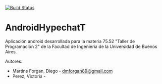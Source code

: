 [![Build Status](https://travis-ci.org/vickyperezz/AndroidHypechat.svg?branch=desarrollo)](https://travis-ci.org/vickyperezz/AndroidHypechat)
# AndroidHypechatT

Aplicación android desarrollada para la materia 75.52 "Taller de Programación 2" de la Facultad de Ingenieria de la Universidad de Buenos Aires.

Autores:

- Martins Forgan, Diego - dmforgan89@gmail.com
- Perez, Victoria - 

